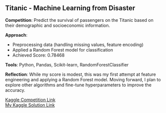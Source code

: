 ## Titanic - Machine Learning from Disaster
**Competition**: Predict the survival of passengers on the Titanic based on their demographic and socioeconomic information.

**Approach**:
- Preprocessing data (handling missing values, feature encoding)
- Applied a Random Forest model for classification
- Achieved Score: 0.78468

**Tools**: Python, Pandas, Scikit-learn, RandomForestClassifier

**Reflection**: While my score is modest, this was my first attempt at feature engineering and applying a Random Forest model. Moving forward, I plan to explore other algorithms and fine-tune hyperparameters to improve the accuracy.

[Kaggle Competition Link](https://www.kaggle.com/c/titanic) \
[My Kaggle Solution Link](https://www.kaggle.com/code/dimitrijschulz/titanic-survival-prediction-score-0-78468)
